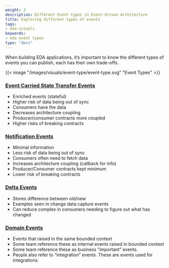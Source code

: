 ```yaml
---
weight: 3
description: Different Event types in Event-driven Architecture
title: Exploring different types of events
tags:
- eda-visuals
keywords:
- eda event types
type: "docs"
---
```

<!--more-->

When building EDA applications, it’s important to know the different types of events you can publish, each has their own trade-offs.


{{< image "/images/visuals/event-type/event-type.svg" "Event Types"  >}}


 ### <u>Event Carried State Transfer Events</u> 
* Enriched events (stateful)
* Higher risk of data being out of sync
* Consumers have the data
* Decreases architecture coupling
* Producer/consumer contracts more coupled
* Higher risks of breaking contracts

 ### <u>Notification Events</u> 
* Minimal information
* Less risk of data being out of sync
* Consumers often need to fetch data
* Increases architecture coupling (callback for info)
* Producer/Consumer contracts kept minimum
* Lower risk of breaking contracts

 ### <u>Delta Events</u> 
* Stores difference between old/new
* Examples seen in change data capture events
* Can reduce complex in consumers needing to figure out what has changed

 ### <u>Domain Events</u> 
* Events that raised in the same bounded context
* Some team reference these as internal events raised in bounded context
* Some team reference these as business “important” events.
* People also refer to “integration” events. These are events used for integrations.